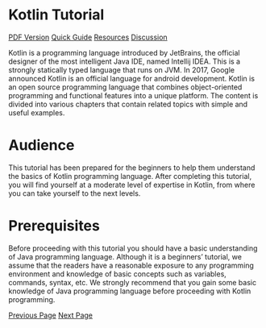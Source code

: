 # Kotlin Tutorial
[PDF Version](../kotlin/kotlin_pdf_version.md)
[Quick Guide](../kotlin/kotlin_quick_guide.md)
[Resources](../kotlin/kotlin_useful_resources.md)
[Discussion](../kotlin/kotlin_discussion.md)

Kotlin is a programming language introduced by JetBrains, the official designer of the most intelligent Java IDE, named Intellij IDEA. This is a strongly statically typed language that runs on JVM. In 2017, Google announced Kotlin is an official language for android development. Kotlin is an open source programming language that combines object-oriented programming and functional features into a unique platform. The content is divided into various chapters that contain related topics with simple and useful examples.

# Audience
This tutorial has been prepared for the beginners to help them understand the basics of Kotlin programming language. After completing this tutorial, you will find yourself at a moderate level of expertise in Kotlin, from where you can take yourself to the next levels.

# Prerequisites
Before proceeding with this tutorial you should have a basic understanding of Java programming language. Although it is a beginners’ tutorial, we assume that the readers have a reasonable exposure to any programming environment and knowledge of basic concepts such as variables, commands, syntax, etc. We strongly recommend that you gain some basic knowledge of Java programming language before proceeding with Kotlin programming.


[Previous Page](../kotlin/index.md) [Next Page](../kotlin/kotlin_overview.md) 
